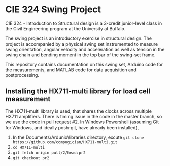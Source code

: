 # CIE 324 Swing Project
CIE 324 - Introduction to Structural design is a 3-credit junior-level class in the Civil Engineering program at the University at Buffalo.

The swing project is an introductory exercise in structural design. 
The project is accompanied by a physical swing set instrumented to measure swing orientation, angular velocity and acceleration
as well as tension in the swing chain and bending moment in the top bar of the swing-set frame.

This repository contains documentation on this swing set, Arduino code for the measurements,
and MATLAB code for data acquisition and postprocessing.

## Installing the HX711-multi library for load cell measurement
The HX711-multi library is used, that shares the clocks across multiple HX711 amplifiers.
There is timing issue in the code in the master branch, so we use the code in pull request #2.
In Windows Powershell (assuming Git for Windows, and ideally posh-git, have already been installed),
1. In the Documents\Ardunio\libraries directory, excute `git clone https://github.com/compugician/HX711-multi.git`
2. `cd HX711-multi`
3. `git fetch origin pull/2/head:pr2`
4. `git checkout pr2`

